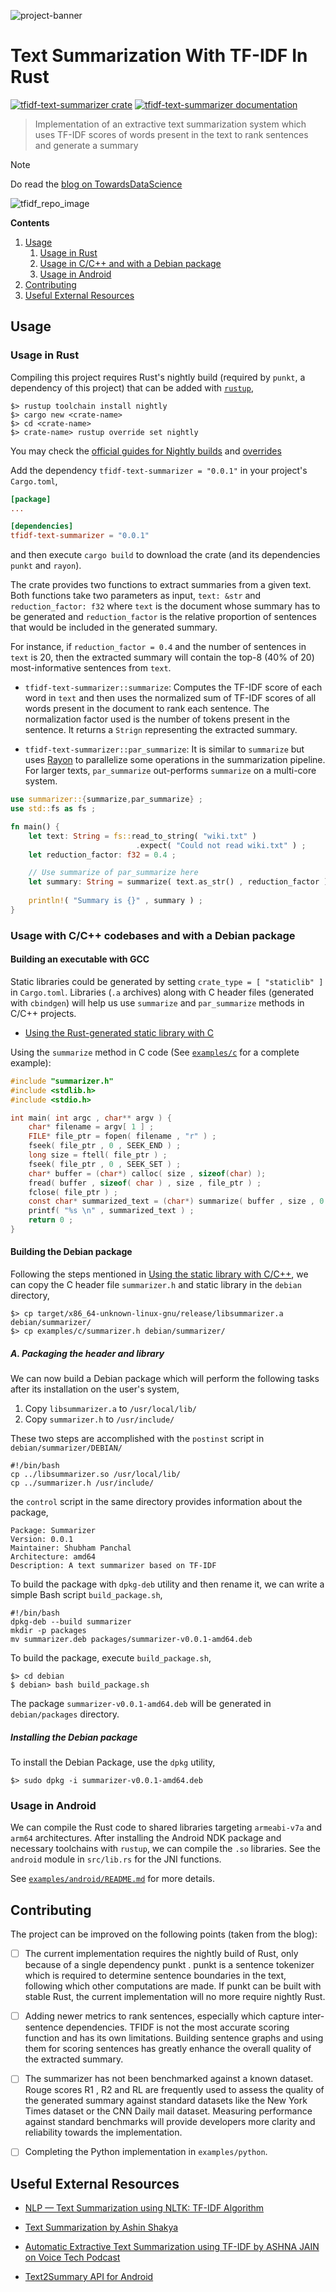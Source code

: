 
![project-banner](https://github.com/shubham0204/tfidf-summarizer-rs/assets/41076823/f2855bcb-9573-4b70-9c38-7d4120511896)

# Text Summarization With TF-IDF In Rust

[![tfidf-text-summarizer crate](https://img.shields.io/crates/v/tfidf-text-summarizer.svg)](https://crates.io/crates/tfidf-text-summarizer)
[![tfidf-text-summarizer documentation](https://docs.rs/tfidf-text-summarizer/badge.svg)](https://docs.rs/tfidf-text-summarizer)

> Implementation of an extractive text summarization system which uses TF-IDF scores of words present in the text to rank sentences and generate a summary

> [!NOTE]
> Do read the [blog on TowardsDataScience](https://medium.com/towards-data-science/building-a-cross-platform-tfidf-text-summarizer-in-rust-7b05938f4507)

![tfidf_repo_image](https://github.com/shubham0204/tfidf-summarizer.rs/assets/41076823/09c06763-0098-49d0-b9fe-ca7e9995527e)


**Contents**

1. [Usage](#usage)
    1. [Usage in Rust](#usage-in-rust)
    2. [Usage in C/C++ and with a Debian package](#usage-with-cc-codebases)
    3. [Usage in Android](#usage-in-android)
2. [Contributing](#contributing)
3. [Useful External Resources](#useful-external-resources)

## Usage

### Usage in Rust

Compiling this project requires Rust's nightly build (required by `punkt`, a dependency of this project) that can be added with [`rustup`](https://rust-lang.github.io/rustup/index.html),

```
$> rustup toolchain install nightly
$> cargo new <crate-name>
$> cd <crate-name>
$> crate-name> rustup override set nightly
```

You may check the [official guides for Nightly builds](https://rust-lang.github.io/rustup/concepts/channels.html#working-with-nightly-rust) and [overrides](https://rust-lang.github.io/rustup/overrides.html)

Add the dependency `tfidf-text-summarizer = "0.0.1"` in your project's `Cargo.toml`,

```toml
[package]
...

[dependencies]
tfidf-text-summarizer = "0.0.1"
```

and then execute `cargo build` to download the crate (and its dependencies `punkt` and `rayon`).

The crate provides two functions to extract summaries from a given text. Both functions take two parameters as input, `text: &str` and `reduction_factor: f32` where `text` is the document whose summary has to be generated and `reduction_factor` is the relative proportion of sentences that would be included in the generated summary.

For instance, if `reduction_factor = 0.4` and the number of sentences in `text` is 20, then the extracted summary will contain the top-8 (40% of 20) most-informative sentences from `text`.

* `tfidf-text-summarizer::summarize`: Computes the TF-IDF score of each word in `text` and then uses the normalized sum of TF-IDF scores of all words present in the document to rank each sentence. The normalization factor used is the number of tokens present in the sentence. It returns a `Strign` representing the extracted summary.

* `tfidf-text-summarizer::par_summarize`: It is similar to `summarize` but uses [Rayon](https://github.com/rayon-rs/rayon) to parallelize some operations in the summarization pipeline. For larger texts, `par_summarize` out-performs `summarize` on a multi-core system.

```rust
use summarizer::{summarize,par_summarize} ; 
use std::fs as fs ; 

fn main() {
    let text: String = fs::read_to_string( "wiki.txt" )
                            .expect( "Could not read wiki.txt" ) ;
    let reduction_factor: f32 = 0.4 ; 

    // Use summarize of par_summarize here
    let summary: String = summarize( text.as_str() , reduction_factor ) ; 
    
    println!( "Summary is {}" , summary ) ;
}
```

### Usage with C/C++ codebases and with a Debian package

#### Building an executable with GCC

Static libraries could be generated by setting `crate_type = [ "staticlib" ]` in `Cargo.toml`. Libraries (`.a` archives) along with C header files (generated with `cbindgen`) will help us use `summarize` and `par_summarize` methods in C/C++ projects. 

* [Using the Rust-generated static library with C](https://github.com/shubham0204/tfidf-summarizer-rs/tree/main/examples/c/README.md)

Using the `summarize` method in C code (See [`examples/c`](https://github.com/shubham0204/tfidf-summarizer-rs/tree/main/examples/c) for a complete example):

```c
#include "summarizer.h"
#include <stdlib.h>
#include <stdio.h>

int main( int argc , char** argv ) {
    char* filename = argv[ 1 ] ; 
    FILE* file_ptr = fopen( filename , "r" ) ;
    fseek( file_ptr , 0 , SEEK_END ) ; 
    long size = ftell( file_ptr ) ; 
    fseek( file_ptr , 0 , SEEK_SET ) ; 
    char* buffer = (char*) calloc( size , sizeof(char) );  
    fread( buffer , sizeof( char ) , size , file_ptr ) ;
    fclose( file_ptr ) ;
    const char* summarized_text = (char*) summarize( buffer , size , 0.5f ) ;
    printf( "%s \n" , summarized_text ) ;
    return 0 ;
}
```

#### Building the Debian package

Following the steps mentioned in [Using the static library with C/C++](https://github.com/shubham0204/tfidf-summarizer-rs/tree/main/examples/c/README.md), we can copy the C header file `summarizer.h` and static library in the `debian` directory,

```
$> cp target/x86_64-unknown-linux-gnu/release/libsummarizer.a debian/summarizer/
$> cp examples/c/summarizer.h debian/summarizer/
```

##### A. Packaging the header and library

We can now build a Debian package which will perform the following tasks after its installation on the user's system,

1. Copy `libsummarizer.a` to `/usr/local/lib/`
2. Copy `summarizer.h` to `/usr/include/`

These two steps are accomplished with the `postinst` script in `debian/summarizer/DEBIAN/`

```
#!/bin/bash
cp ../libsummarizer.so /usr/local/lib/
cp ../summarizer.h /usr/include/
```

the `control` script in the same directory provides information about the package,

```
Package: Summarizer
Version: 0.0.1
Maintainer: Shubham Panchal
Architecture: amd64
Description: A text summarizer based on TF-IDF
```

To build the package with `dpkg-deb` utility and then rename it, we can write a simple Bash script `build_package.sh`,

```
#!/bin/bash
dpkg-deb --build summarizer
mkdir -p packages
mv summarizer.deb packages/summarizer-v0.0.1-amd64.deb
```

To build the package, execute `build_package.sh`,

```
$> cd debian
$ debian> bash build_package.sh 
```

The package `summarizer-v0.0.1-amd64.deb` will be generated in `debian/packages` directory.

##### Installing the Debian package

To install the Debian Package, use the `dpkg` utility,

```
$> sudo dpkg -i summarizer-v0.0.1-amd64.deb
```

### Usage in Android

We can compile the Rust code to shared libraries targeting `armeabi-v7a` and `arm64` architectures. After installing the Android NDK package and necessary toolchains with `rustup`, we can compile the `.so` libraries. See the `android` module in `src/lib.rs` for the JNI functions.

See [`examples/android/README.md`](https://github.com/shubham0204/tfidf-summarizer.rs/tree/main/examples/android#compiling-for-android-targets) for more details.

## Contributing

The project can be improved on the following points (taken from the blog):

- [ ] The current implementation requires the nightly build of Rust, only because of a single dependency punkt . punkt is a sentence tokenizer which is required to determine sentence boundaries in the text, following which other computations are made. If punkt can be built with stable Rust, the current implementation will no more require nightly Rust.

- [ ] Adding newer metrics to rank sentences, especially which capture inter-sentence dependencies. TFIDF is not the most accurate scoring function and has its own limitations. Building sentence graphs and using them for scoring sentences has greatly enhance the overall quality of the extracted summary.

- [ ] The summarizer has not been benchmarked against a known dataset. Rouge scores R1 , R2 and RL are frequently used to assess the quality of the generated summary against standard datasets like the New York Times dataset or the CNN Daily mail dataset. Measuring performance against standard benchmarks will provide developers more clarity and reliability towards the implementation.

- [ ] Completing the Python implementation in `examples/python`.

## Useful External Resources

* [NLP — Text Summarization using NLTK: TF-IDF Algorithm](https://towardsdatascience.com/text-summarization-using-tf-idf-e64a0644ace3)

* [Text Summarization by Ashin Shakya](https://medium.com/@ashins1997/text-summarization-f2542bc6a167)

* [Automatic Extractive Text Summarization using TF-IDF by ASHNA JAIN on Voice Tech Podcast](https://medium.com/voice-tech-podcast/automatic-extractive-text-summarization-using-tfidf-3fc9a7b26f5)

* [Text2Summary API for Android](https://github.com/shubham0204/Text2Summary-Android)

